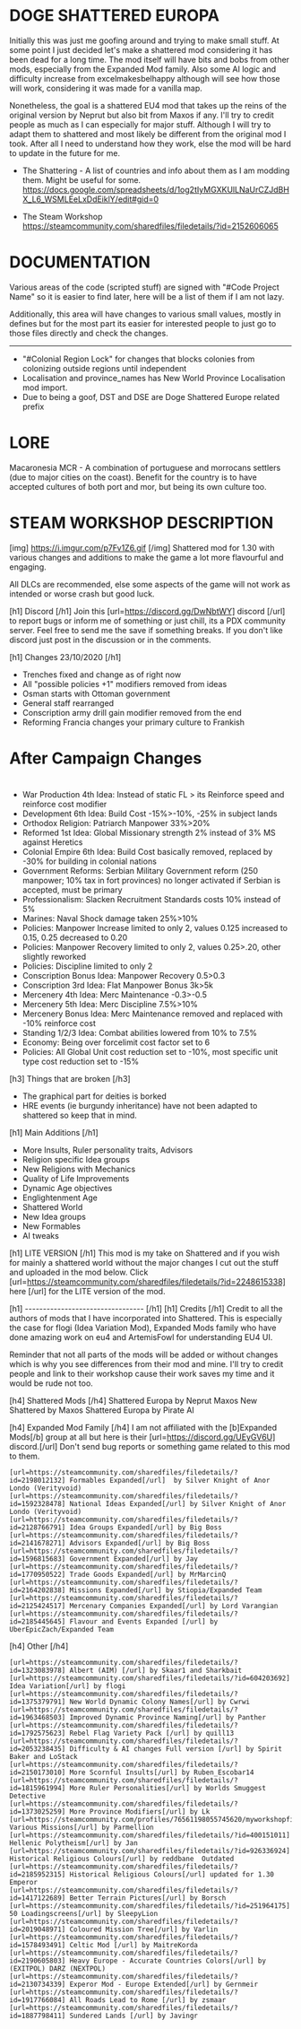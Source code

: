 # DOGE SHATTERED EUROPA
Initially this was just me goofing around and trying to make small stuff. At some point I just decided let's make a shattered
mod considering it has been dead for a long time. The mod itself will have bits and bobs from other mods, especially from the Expanded Mod family.
Also some AI logic and difficulty increase from excelmakesbelhappy although will see how those will work, considering it was made for a vanilla map.

Nonetheless, the goal is a shattered EU4 mod that takes up the reins of the original version by Neprut but also bit from Maxos if any.
I'll try to credit people as much as I can especially for major stuff. Although I will try to adapt them to shattered and most likely be different
from the original mod I took. After all I need to understand how they work, else the mod will be hard to update in the future for me.


- The Shattering - A list of countries and info about them as I am modding them. Might be useful for some.
https://docs.google.com/spreadsheets/d/1og2tIyMGXKUlLNaUrCZJdBHX_L6_WSMLEeLxDdEiklY/edit#gid=0

- The Steam Workshop
https://steamcommunity.com/sharedfiles/filedetails/?id=2152606065


# DOCUMENTATION

Various areas of the code (scripted stuff) are signed with "#Code Project Name" so it is easier to find later, here will be a list of them if I am not lazy.

Additionally, this area will have changes to various small values, mostly in defines but for the most part its easier for interested people to just go to those files directly and check the changes.

---------------------------------------------------------
- "#Colonial Region Lock" for changes that blocks colonies from colonizing outside regions until independent
- Localisation and province_names has New World Province Localisation mod import.
- Due to being a goof, DST and DSE are Doge Shattered Europe related prefix


# LORE

Macaronesia MCR - A combination of portuguese and morrocans settlers (due to major cities on the coast). Benefit for the country is to have accepted cultures of both port and mor, but being its own culture too.


# STEAM WORKSHOP DESCRIPTION
[img] https://i.imgur.com/p7Fv1Z6.gif [/img]
Shattered mod for 1.30 with various changes and additions to make the game a lot more flavourful and engaging.

All DLCs are recommended, else some aspects of the game will not work as intended or worse crash but good luck.

[h1] Discord [/h1]
Join this [url=https://discord.gg/DwNbtWY] discord [/url] to report bugs or inform me of something or just chill, its a PDX community server. Feel free to send me the save if something breaks.
If you don't like discord just post in the discussion or in the comments.

[h1] Changes 23/10/2020 [/h1]
- Trenches fixed and change as of right now
- All "possible policies +1" modifiers removed from ideas
- Osman starts with Ottoman government
- General staff rearranged
- Conscription army drill gain modifier removed from the end
- Reforming Francia changes your primary culture to Frankish



#
# After Campaign Changes
#

- War Production 4th Idea: Instead of static FL > its Reinforce speed and reinforce cost modifier
- Development 6th Idea: Build Cost -15%>-10%, -25% in subject lands
- Orthodox Religion: Patriarch Manpower 33%>20%
- Reformed 1st Idea: Global Missionary strength 2% instead of 3% MS against Heretics
- Colonial Empire 6th Idea: Build Cost basically removed, replaced by -30% for building in colonial nations
- Government Reforms: Serbian Military Government reform (250 manpower; 10% tax in fort provinces) no longer activated if Serbian is accepted, must be primary
- Professionalism: Slacken Recruitment Standards costs 10% instead of 5%
- Marines: Naval Shock damage taken 25%>10%
- Policies: Manpower Increase limited to only 2, values 0.125 increased to 0.15, 0.25 decreased to 0.20
- Policies: Manpower Recovery limited to only 2, values 0.25>.20, other slightly reworked
- Policies: Discipline limited to only 2
- Conscription Bonus Idea: Manpower Recovery 0.5>0.3
- Conscription 3rd Idea: Flat Manpower Bonus 3k>5k
- Mercenery 4th Idea: Merc Maintenance -0.3>-0.5
- Mercenery 5th Idea: Merc Discipline 7.5%>10%
- Mercenery Bonus Idea: Merc Maintenance removed and replaced with -10% reinforce cost
- Standing 1/2/3 Idea: Combat abilities lowered from 10% to 7.5%
- Economy: Being over forcelimit cost factor set to 6
- Policies: All Global Unit cost reduction set to -10%, most specific unit type cost reduction set to -15%



[h3] Things that are broken [/h3]
- The graphical part for deities is borked
- HRE events (ie burgundy inheritance) have not been adapted to shattered so keep that in mind.

[h1] Main Additions [/h1]

- More Insults, Ruler personality traits, Advisors
- Religion specific Idea groups
- New Religions with Mechanics
- Quality of Life Improvements
- Dynamic Age objectives
- Englightenment Age
- Shattered World
- New Idea groups
- New Formables
- AI tweaks

[h1] LITE VERSION [/h1]
This mod is my take on Shattered and if you wish for mainly a shattered world without the major changes I cut out the stuff and uploaded in the mod below.
Click [url=https://steamcommunity.com/sharedfiles/filedetails/?id=2248615338] here [/url] for the LITE version of the mod.

[h1] --------------------------------- [/h1]
[h1] Credits [/h1]
Credit to all the authors of mods that I have incorporated into Shattered. This is especially the case for flogi (Idea Variation Mod), Expanded Mods family who have done amazing work on eu4 and ArtemisFowl for understanding EU4 UI.

Reminder that not all parts of the mods will be added or without changes which is why you see differences from their mod and mine. I'll try to credit people and link to their workshop cause their work saves my time and it would be rude not too. 

[h4] Shattered Mods [/h4]
    Shattered Europa by Neprut
    Maxos New Shattered by Maxos
    Shattered Europa by Pirate AI

[h4] Expanded Mod Family [/h4]
I am not affiliated with the [b]Expanded Mods[/b] group at all but here is their [url=https://discord.gg/UEyGV6U] discord.[/url] Don't send bug reports or something game related to this mod to them. 

    [url=https://steamcommunity.com/sharedfiles/filedetails/?id=2198012132] Formables Expanded[/url]  by Silver Knight of Anor Londo (Verityvoid)
    [url=https://steamcommunity.com/sharedfiles/filedetails/?id=1592328478] National Ideas Expanded[/url] by Silver Knight of Anor Londo (Verityvoid)     
    [url=https://steamcommunity.com/sharedfiles/filedetails/?id=2128766791] Idea Groups Expanded[/url] by Big Boss 
    [url=https://steamcommunity.com/sharedfiles/filedetails/?id=2141678271] Advisors Expanded[/url] by Big Boss     
    [url=https://steamcommunity.com/sharedfiles/filedetails/?id=1596815683] Government Expanded[/url] by Jay 
    [url=https://steamcommunity.com/sharedfiles/filedetails/?id=1770950522] Trade Goods Expanded[/url] by MrMarcinQ‎ 
    [url=https://steamcommunity.com/sharedfiles/filedetails/?id=2164202838] Missions Expanded[/url] by Stiopia/Expanded Team 
    [url=https://steamcommunity.com/sharedfiles/filedetails/?id=2125424517] Mercenary Companies Expanded[/url] by Lord Varangian
    [url=https://steamcommunity.com/sharedfiles/filedetails/?id=2185445645] Flavour and Events Expanded [/url] by UberEpicZach/Expanded Team
    
[h4] Other [/h4]

    [url=https://steamcommunity.com/sharedfiles/filedetails/?id=1323083978] Albert (AIM) [/url] by Skaar1 and Sharkbait
    [url=https://steamcommunity.com/sharedfiles/filedetails/?id=604203692] Idea Variation[/url] by flogi 
    [url=https://steamcommunity.com/sharedfiles/filedetails/?id=1375379791] New World Dynamic Colony Names[/url] by Cwrwi 
    [url=https://steamcommunity.com/sharedfiles/filedetails/?id=1963468503] Improved Dynamic Province Naming[/url] by Panther 
    [url=https://steamcommunity.com/sharedfiles/filedetails/?id=1792575623] Rebel Flag Variety Pack [/url] by quill13 
    [url=https://steamcommunity.com/sharedfiles/filedetails/?id=2053238435] Difficulty & AI changes Full version [/url] by Spirit Baker and LoStack
    [url=https://steamcommunity.com/sharedfiles/filedetails/?id=2150173010] More Scornful Insults[/url] by Ruben_Escobar14 
    [url=https://steamcommunity.com/sharedfiles/filedetails/?id=1815961994] More Ruler Personalities[/url] by Worlds Smuggest Detective 
    [url=https://steamcommunity.com/sharedfiles/filedetails/?id=1373025259] More Province Modifiers[/url] by Lk 
    [url=https://steamcommunity.com/profiles/76561198055745620/myworkshopfiles] Various Missions[/url] by Parmellion 
    [url=https://steamcommunity.com/sharedfiles/filedetails/?id=400151011] Hellenic Polytheism[/url] by Jan 
    [url=https://steamcommunity.com/sharedfiles/filedetails/?id=926336924] Historical Religious Colours[/url] by reddbane  Outdated
    [url=https://steamcommunity.com/sharedfiles/filedetails/?id=2185952315] Historical Religious Colours[/url] updated for 1.30 Emperor 
    [url=https://steamcommunity.com/sharedfiles/filedetails/?id=1417122689] Better Terrain Pictures[/url] by Borsch 
    [url=https://steamcommunity.com/sharedfiles/filedetails/?id=251964175] 50 Loadingscreens[/url] by SleepyLion 
    [url=https://steamcommunity.com/sharedfiles/filedetails/?id=2019048971] Coloured Mission Tree[/url] by Varlin 
    [url=https://steamcommunity.com/sharedfiles/filedetails/?id=1578493491] Celtic Mod [/url] by MaitreKorda 
    [url=https://steamcommunity.com/sharedfiles/filedetails/?id=2190605803] Heavy Europe - Accurate Countries Colors[/url] by (EXITPOL) DARZ (NEXTPOL)
    [url=https://steamcommunity.com/sharedfiles/filedetails/?id=2130734339] Experor Mod - Europe Extended[/url] by Gernmeir 
    [url=https://steamcommunity.com/sharedfiles/filedetails/?id=1917766084] All Roads Lead to Rome [/url] by zsmaar
    [url=https://steamcommunity.com/sharedfiles/filedetails/?id=1887798411] Sundered Lands [/url] by Javingr
